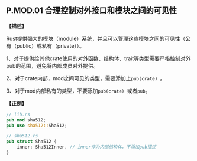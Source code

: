 ## P.MOD.01  合理控制对外接口和模块之间的可见性

**【描述】**

Rust提供强大的模块（module）系统，并且可以管理这些模块之间的可见性（公有（public）或私有（private））。

1、对于提供给其他crate使用的对外函数、结构体、trait等类型需要严格控制对外pub的范围，避免将内部成员对外提供。

2、对于crate内部，mod之间可见的类型，需要添加上`pub(crate) `。

3、对于mod内部私有的类型，不要添加`pub(crate) `或者`pub`。

**【正例】**

```rust
// lib.rs
pub mod sha512;
pub use sha512::Sha512;

// sha512.rs
pub struct Sha512 {
    inner: Sha512Inner, // inner作为内部结构体，不添加pub描述
}

```
